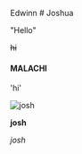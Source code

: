   Edwinn # Joshua
  
  "Hello"
  
  ~~hi~~
  
  #### MALACHI
  
  'hi'
  
  ![josh](https://m.media-amazon.com/images/M/MV5BMTgwNTY2OTI3MF5BMl5BanBnXkFtZTcwNDc1MTg4Nw@@._V1_SX300_.jpg)
  
  **josh**
  
  *josh*

